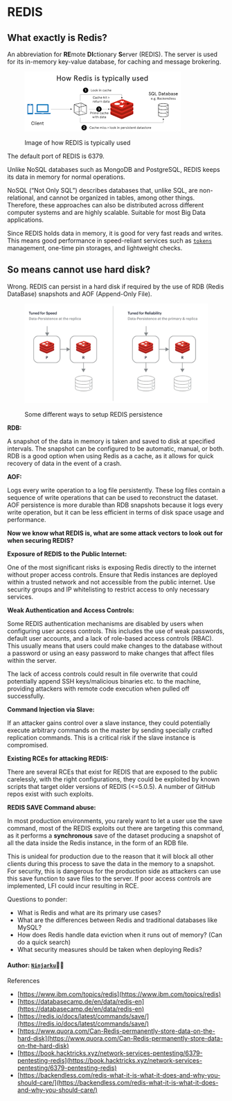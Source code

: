 # REDIS

## What exactly is Redis?

An abbreviation for **RE**mote **DI**ctionary **S**erver (REDIS). The server is used for its in-memory key-value database, for caching and message brokering.

<figure><img src="../.gitbook/assets/Pasted image 20240704135642.png" alt=""><figcaption><p>Image of how REDIS is typically used</p></figcaption></figure>

The default port of REDIS is 6379.

Unlike NoSQL databases such as MongoDB and PostgreSQL, REDIS keeps its data in memory for normal operations.

NoSQL (“Not Only SQL”) describes databases that, unlike SQL, are non-relational, and cannot be organized in tables, among other things. Therefore, these approaches can also be distributed across different computer systems and are highly scalable. Suitable for most Big Data applications.

Since REDIS holds data in memory, it is good for very fast reads and writes. This means good performance in speed-reliant services such as [`tokens`](../web/jwt/) management, one-time pin storages, and lightweight checks.

## So means cannot use hard disk?

Wrong. REDIS can persist in a hard disk if required by the use of RDB (Redis DataBase) snapshots and AOF (Append-Only File). &#x20;



<figure><img src="../.gitbook/assets/Pasted image 20240704154758 (3).png" alt=""><figcaption><p>Some different ways to setup REDIS persistence</p></figcaption></figure>

**RDB:**

A snapshot of the data in memory is taken and saved to disk at specified intervals. The snapshot can be configured to be automatic, manual, or both. RDB is a good option when using Redis as a cache, as it allows for quick recovery of data in the event of a crash.

**AOF:**

Logs every write operation to a log file persistently. These log files contain a sequence of write operations that can be used to reconstruct the dataset. AOF persistence is more durable than RDB snapshots because it logs every write operation, but it can be less efficient in terms of disk space usage and performance.



**Now we know what REDIS is, what are some attack vectors to look out for when securing REDIS?**

**Exposure of REDIS to the Public Internet:**

One of the most significant risks is exposing Redis directly to the internet without proper access controls. Ensure that Redis instances are deployed within a trusted network and not accessible from the public internet. Use security groups and IP whitelisting to restrict access to only necessary services​​.

**Weak Authentication and Access Controls:**

Some REDIS authentication mechanisms are disabled by users when configuring user access controls. This includes the use of weak passwords, default user accounts, and a lack of role-based access controls (RBAC). This usually means that users could make changes to the database without a password or using an easy password to make changes that affect files within the server.

The lack of access controls could result in file overwrite that could potentially append SSH keys/malicious binaries etc. to the machine, providing attackers with remote code execution when pulled off successfully.

**Command Injection via Slave:**

If an attacker gains control over a slave instance, they could potentially execute arbitrary commands on the master by sending specially crafted replication commands. This is a critical risk if the slave instance is compromised​.

**Existing RCEs for attacking REDIS:**

There are several RCEs that exist for REDIS that are exposed to the public carelessly, with the right configurations, they could be exploited by known scripts that target older versions of REDIS (<=5.0.5). A number of GitHub repos exist with such exploits.

**REDIS SAVE Command abuse:**

In most production environments, you rarely want to let a user use the save command, most of the REDIS exploits out there are targeting this command, as it performs a **synchronous** save of the dataset producing a snapshot of all the data inside the Redis instance, in the form of an RDB file.

This is unideal for production due to the reason that it will block all other clients during this process to save the data in the memory to a snapshot. For security, this is dangerous for the production side as attackers can use this save function to save files to the server. If poor access controls are implemented, LFI could incur resulting in RCE.

Questions to ponder:

* What is Redis and what are its primary use cases?
* What are the differences between Redis and traditional databases like MySQL?
* How does Redis handle data eviction when it runs out of memory? (Can do a quick search)
* What security measures should be taken when deploying Redis?

#### Author: [`Ninjarku`](https://github.com/Ninjarku)🐱‍👤

References

* [https://www.ibm.com/topics/redis](https://www.ibm.com/topics/redis)
* [https://databasecamp.de/en/data/redis-en](https://databasecamp.de/en/data/redis-en)
* [https://redis.io/docs/latest/commands/save/](https://redis.io/docs/latest/commands/save/)
* [https://www.quora.com/Can-Redis-permanently-store-data-on-the-hard-disk](https://www.quora.com/Can-Redis-permanently-store-data-on-the-hard-disk)
* [https://book.hacktricks.xyz/network-services-pentesting/6379-pentesting-redis](https://book.hacktricks.xyz/network-services-pentesting/6379-pentesting-redis)
* [https://backendless.com/redis-what-it-is-what-it-does-and-why-you-should-care/](https://backendless.com/redis-what-it-is-what-it-does-and-why-you-should-care/)

